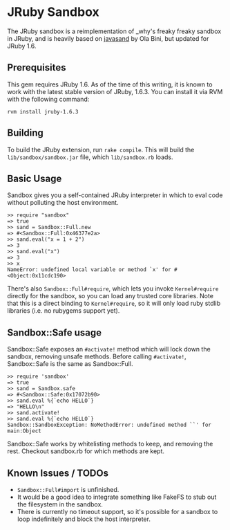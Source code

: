 JRuby Sandbox
=============

The JRuby sandbox is a reimplementation of _why's freaky freaky sandbox
in JRuby, and is heavily based on [javasand][1] by Ola Bini, but updated
for JRuby 1.6.

## Prerequisites

This gem requires JRuby 1.6. As of the time of this writing, it is known to
work with the latest stable version of JRuby, 1.6.3. You can install it via
RVM with the following command:

    rvm install jruby-1.6.3

## Building

To build the JRuby extension, run `rake compile`. This will build the
`lib/sandbox/sandbox.jar` file, which `lib/sandbox.rb` loads.

## Basic Usage

Sandbox gives you a self-contained JRuby interpreter in which to eval
code without polluting the host environment.

    >> require "sandbox"
    => true
    >> sand = Sandbox::Full.new
    => #<Sandbox::Full:0x46377e2a>
    >> sand.eval("x = 1 + 2")
    => 3
    >> sand.eval("x")
    => 3
    >> x
    NameError: undefined local variable or method `x' for #<Object:0x11cdc190>

There's also `Sandbox::Full#require`, which lets you invoke
`Kernel#require` directly for the sandbox, so you can load any trusted
core libraries.  Note that this is a direct binding to `Kernel#require`,
so it will only load ruby stdlib libraries (i.e. no rubygems support
yet).

## Sandbox::Safe usage

Sandbox::Safe exposes an `#activate!` method which will lock down the sandbox, removing unsafe methods.  Before calling `#activate!`, Sandbox::Safe is the same as Sandbox::Full.

    >> require 'sandbox'
    => true 
    >> sand = Sandbox.safe
    => #<Sandbox::Safe:0x17072b90> 
    >> sand.eval %{`echo HELLO`}
    => "HELLO\n" 
    >> sand.activate! 
    >> sand.eval %{`echo HELLO`}
    Sandbox::SandboxException: NoMethodError: undefined method ``' for main:Object

Sandbox::Safe works by whitelisting methods to keep, and removing the rest.  Checkout sandbox.rb for which methods are kept.

## Known Issues / TODOs

  * `Sandbox::Full#import` is unfinished.
  * It would be a good idea to integrate something like FakeFS to stub
    out the filesystem in the sandbox.
  * There is currently no timeout support, so it's possible for a
    sandbox to loop indefinitely and block the host interpreter.

[1]: http://ola-bini.blogspot.com/2006/12/freaky-freaky-sandbox-has-come-to-jruby.html

